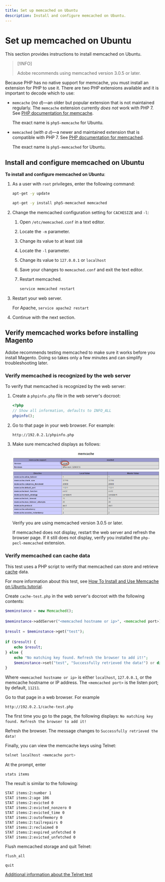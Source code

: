 ```yaml
---
title: Set up memcached on Ubuntu
description: Install and configure memcached on Ubuntu.
---
```


# Set up memcached on Ubuntu

This section provides instructions to install memcached on Ubuntu.

>[!INFO]
>
>Adobe recommends using memcached version 3.0.5 or later.

Because PHP has no native support for memcache, you must install an extension for PHP to use it. There are two PHP extensions available and it is important to decode which to use:

- `memcache` (_no d_)—an older but popular extension that is not maintained regularly. 
The `memcache` extension currently _does not_ work with PHP 7. See [PHP documentation for memcache](https://www.php.net/manual/en/book.memcache.php).

   The exact name is `php5-memcache` for Ubuntu.

- `memcached` (_with a `d`_)—a newer and maintained extension that is compatible with PHP 7. See [PHP documentation for memcached](https://www.php.net/manual/en/book.memcached.php).

   The exact name is `php5-memcached` for Ubuntu.

## Install and configure memcached on Ubuntu

**To install and configure memcached on Ubuntu**:

1. As a user with `root` privileges, enter the following command:

   ```bash
   apt-get -y update
   ```

   ```bash
   apt-get -y install php5-memcached memcached
   ```

1. Change the memcached configuration setting for `CACHESIZE` and `-l`:

   1. Open `/etc/memcached.conf` in a text editor.
   1. Locate the `-m` parameter.
   1. Change its value to at least `1GB`
   1. Locate the `-l` parameter.
   1. Change its value to `127.0.0.1` or `localhost`
   1. Save your changes to `memcached.conf` and exit the text editor.
   1. Restart memcached.

      ```bash
      service memcached restart
      ```

1. Restart your web server.

   For Apache, `service apache2 restart`

1. Continue with the next section.

## Verify memcached works before installing Magento

Adobe recommends testing memcached to make sure it works before you install Magento. Doing so takes only a few minutes and can simplify troubleshooting later.

### Verify memcached is recognized by the web server

To verify that memcached is recognized by the web server:

1. Create a `phpinfo.php` file in the web server's docroot:

   ```php
   <?php
   // Show all information, defaults to INFO_ALL
   phpinfo();
   ```

1. Go to that page in your web browser. For example:

   ```http
   http://192.0.2.1/phpinfo.php
   ```

1. Make sure memcached displays as follows:

   ![Confirm memcached is recognized by the web server](../../assets/configuration/memcache.png)

   Verify you are using memcached version 3.0.5 or later.

   If memcached does not display, restart the web server and refresh the browser page. If it still does not display, verify you installed the `php-pecl-memcached` extension.

### Verify memcached can cache data

This test uses a PHP script to verify that memcached can store and retrieve [cache](https://glossary.magento.com/cache) data.

For more information about this test, see [How To Install and Use Memcache on Ubuntu tutorial](https://www.digitalocean.com/community/tutorials/how-to-install-and-use-memcache-on-ubuntu-14-04).

Create `cache-test.php` in the web server's docroot with the following contents:

```php
$meminstance = new Memcached();

$meminstance->addServer("<memcached hostname or ip>", <memcached port>);

$result = $meminstance->get("test");

if ($result) {
    echo $result;
} else {
    echo "No matching key found. Refresh the browser to add it!";
    $meminstance->set("test", "Successfully retrieved the data!") or die("Could not save anything to memcached...");
}
```

Where `<memcached hostname or ip>` is either `localhost`, `127.0.0.1`, or the memcache hostname or IP address. The `<memcached port>` is the listen port; by default, `11211`.

Go to that page in a web browser. For example

```http
http://192.0.2.1/cache-test.php
```

The first time you go to the page, the following displays: `No matching key found. Refresh the browser to add it!`

Refresh the browser. The message changes to `Successfully retrieved the data!`

Finally, you can view the memcache keys using Telnet:

```bash
telnet localhost <memcache port>
```

At the prompt, enter

```shell
stats items
```

The result is similar to the following:

```terminal
STAT items:2:number 1
STAT items:2:age 106
STAT items:2:evicted 0
STAT items:2:evicted_nonzero 0
STAT items:2:evicted_time 0
STAT items:2:outofmemory 0
STAT items:2:tailrepairs 0
STAT items:2:reclaimed 0
STAT items:2:expired_unfetched 0
STAT items:2:evicted_unfetched 0
```

Flush memcached storage and quit Telnet:

```shell
flush_all
```

```shell
quit
```

[Additional information about the Telnet test](https://darkcoding.net/software/memcached-list-all-keys/)
